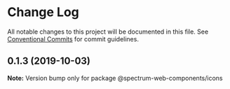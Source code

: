 # Change Log

All notable changes to this project will be documented in this file.
See [Conventional Commits](https://conventionalcommits.org) for commit guidelines.

## 0.1.3 (2019-10-03)

**Note:** Version bump only for package @spectrum-web-components/icons
